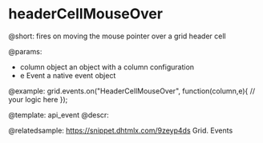 headerCellMouseOver
=============

@short:
fires on moving the mouse pointer over a grid header cell

@params:
- column		object		an object with a column configuration
- e				Event		a native event object


@example:
grid.events.on("HeaderCellMouseOver", function(column,e){
    // your logic here
});


@template: api_event
@descr:

@relatedsample:
https://snippet.dhtmlx.com/9zeyp4ds	Grid. Events

